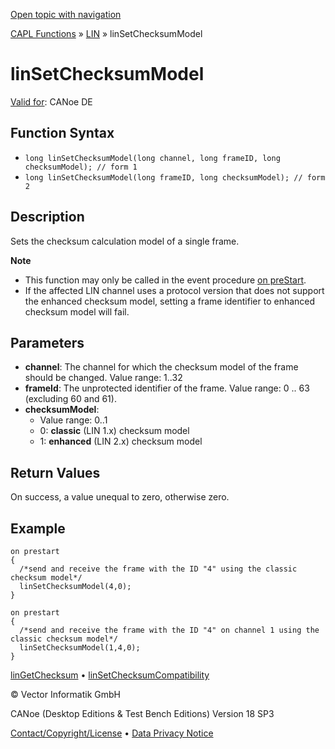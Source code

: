 [Open topic with navigation](../../../../../CANoeDEFamily.htm#Topics/CAPLFunctions/LIN/Functions/CAPLfunctionLINSetChecksumModel.md)

[CAPL Functions](../../CAPLfunctions.md) » [LIN](../CAPLfunctionsLINOverview.md) » linSetChecksumModel

# linSetChecksumModel

[Valid for](../../../Shared/FeatureAvailability.md): CANoe DE

## Function Syntax

- `long linSetChecksumModel(long channel, long frameID, long checksumModel); // form 1`
- `long linSetChecksumModel(long frameID, long checksumModel); // form 2`

## Description

Sets the checksum calculation model of a single frame.

**Note**

- This function may only be called in the event procedure [on preStart](../../Other/EventProcedures/CAPLfunctionsEventproceduresMeasurementSystem.md).
- If the affected LIN channel uses a protocol version that does not support the enhanced checksum model, setting a frame identifier to enhanced checksum model will fail.

## Parameters

- **channel**: The channel for which the checksum model of the frame should be changed. Value range: 1..32
- **frameId**: The unprotected identifier of the frame. Value range: 0 .. 63 (excluding 60 and 61).
- **checksumModel**: 
  - Value range: 0..1
  - 0: **classic** (LIN 1.x) checksum model
  - 1: **enhanced** (LIN 2.x) checksum model

## Return Values

On success, a value unequal to zero, otherwise zero.

## Example

```plaintext
on prestart
{
  /*send and receive the frame with the ID "4" using the classic checksum model*/
  linSetChecksumModel(4,0);
}

on prestart
{
  /*send and receive the frame with the ID "4" on channel 1 using the classic checksum model*/
  linSetChecksumModel(1,4,0);
}
```

[linGetChecksum](CAPLfunctionLINGetChecksum.md) • [linSetChecksumCompatibility](CAPLfunctionLINSetChecksumCompatibility.md)

© Vector Informatik GmbH

CANoe (Desktop Editions & Test Bench Editions) Version 18 SP3

[Contact/Copyright/License](../../../Shared/ContactCopyrightLicense.md) • [Data Privacy Notice](https://www.vector.com/int/en/company/get-info/privacy-policy/)